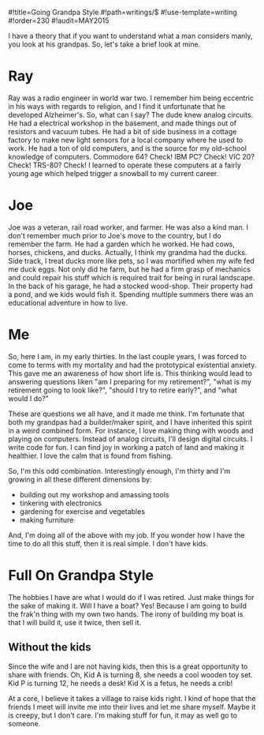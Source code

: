 #!title=Going Grandpa Style
#!path=writings/$
#!use-template=writing
#!order=230
#!audit=MAY2015

I have a theory that if you want to understand what a man considers manly, you look at his grandpas. So, let's take a brief look at mine.

# Ray

Ray was a radio engineer in world war two. I remember him being eccentric in his ways with regards to religion, and I find it unfortunate that he developed Alzheimer's. So, what can I say? The dude knew analog circuits. He had a electrical workshop in the basement, and made things out of resistors and vacuum tubes. He had a bit of side business in a cottage factory to make new light sensors for a local company where he used to work. He had a ton of old computers, and is the source for my old-school knowledge of computers. Commodore 64? Check! IBM PC? Check! VIC 20? Check! TRS-80? Check! I learned to operate these computers at a fairly young age which helped trigger a snowball to my current career.

# Joe

Joe was a veteran, rail road worker, and farmer. He was also a kind man. I don't remember much prior to Joe's move to the country, but I do remember the farm. He had a garden which he worked. He had cows, horses, chickens, and ducks. Actually, I think my grandma had the ducks. Side track, I treat ducks more like pets, so I was mortified when my wife fed me duck eggs. Not only did he farm, but he had a firm grasp of mechanics and could repair his stuff which is required trait for being in rural landscape. In the back of his garage, he had a stocked wood-shop. Their property had a pond, and we kids would fish it. Spending multiple summers there was an educational adventure in how to live.

# Me

So, here I am, in my early thirties. In the last couple years, I was forced to come to terms with my mortality and had the prototypical existential anxiety. This gave me an awareness of how short life is. This thinking would lead to answering questions liken "am I preparing for my retirement?", "what is my retirement going to look like?", "should I try to retire early?", and "what would I do?"

These are questions we all have, and it made me think. I'm fortunate that both my grandpas had a builder/maker spirit, and I have inherited this spirit in a weird combined form. For instance, I love making thing with woods and playing on computers. Instead of analog circuits, I'll design digital circuits. I write code for fun. I can find joy in working a patch of land and making it healthier. I love the calm that is found from fishing.

So, I'm this odd combination. Interestingly enough, I'm thirty and I'm growing in all these different dimensions by:

* building out my workshop and amassing tools
* tinkering with electronics
* gardening for exercise and vegetables
* making furniture

And, I'm doing all of the above with my job. If you wonder how I have the time to do all this stuff, then it is real simple. I don't have kids.

# Full On Grandpa Style

The hobbies I have are what I would do if I was retired. Just make things for the sake of making it. Will I have a boat? Yes! Because I am going to build the frak'n thing with my own two hands. The irony of building my boat is that I will build it, use it twice, then sell it.

## Without the kids

Since the wife and I are not having kids, then this is a great opportunity to share with friends. Oh, Kid A is turning 8, she needs a cool wooden toy set. Kid P is turning 12, he needs a desk! Kid X is a fetus, he needs a crib!

At a core, I believe it takes a village to raise kids right. I kind of hope that the friends I meet will invite me into their lives and let me share myself. Maybe it is creepy, but I don't care. I'm making stuff for fun, it may as well go to someone.
